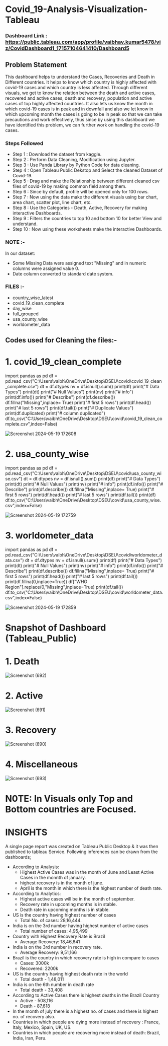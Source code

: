 # Covid_19-Analysis-Visualization-Tableau

### Dashboard Link : https://public.tableau.com/app/profile/vaibhav.kumar5478/viz/CovidDashboard1_17157104641410/Dashboard5

## Problem Statement

This dashboard helps to understand the Cases, Recoveries and Death in Different countries. It helps to know which country is highly affected with covid-19 cases and which country is less affected. Through different visuals, we get to know the relation between the death and active cases, recovered and active cases, death and recovery, population and active cases of top highly affected countries. It also lets us know the month in which covid-19 cases is in peak and in downfall and also we let know in which upcoming month the cases is going to be in peak so that we can take precautions and work effectively, thus since by using this dashboard we have identified this problem, we can further work on handling the covid-19 cases.


### Steps Followed 
- Step 1 : Download the dataset from kaggle.
- Step 2 : Perform Data Cleaning, Modification using Jupyter.
- Step 3 : Use Panda Library by Python Code for data cleaning.
- Step 4 : Open Tableau Public Dekstop and Select the cleaned Dataset of Covid-19.
- Step 5 : Drag and make the Relationship between different cleaned csv files of covid-19 by making common field among them.
- Step 6 : Since by default, profile will be opened only for 100 rows.
- Step 7 : Now using the data make the different visuals using bar chart, area chart, scatter plot, line chart, etc.
- Step 8 : Use the Categories - Death, Active, Recovery for making interactive Dashboards.
- Step 9 : Filters the countries to top 10 and bottom 10 for better View and understand.
- Step 10 : Now using these worksheets make the interactive Dashboards.
           
          
### NOTE :-
In our dataset:
- Some Missing Data were assigned text "Missing" and in numeric columns were assigned value 0.
- Date column converted to standard date system.

### FILES :-
- country_wise_latest
- covid_19_clean_complete
- day_wise
- full_grouped
- usa_county_wise
- worldometer_data

## Codes used for Cleaning the files:-

# 1. covid_19_clean_complete

import pandas as pd
df = pd.read_csv("C:\\Users\\vaibh\\OneDrive\\Desktop\\DSEU\\covid\\covid_19_clean_complete.csv")
dt = df.dtypes
nv = df.isnull().sum()
print(df)
print("# Data Types")
print(dt)
print("# Null Values")
print(nv)
print("# info")
print(df.info())
print("# Describe")
print(df.describe())
df.fillna("Missing",inplace= True)
print("# first 5 rows")
print(df.head())
print("# last 5 rows")
print(df.tail())
print("# Duplicate Values")
print(df.duplicated)
print("# column duplicated")
df.to_csv("C:\\Users\\vaibh\\OneDrive\\Desktop\\DSEU\\covid\\covid_19_clean_complete.csv",index=False)

![Screenshot 2024-05-19 172608](https://github.com/Vaib2004/Covid_19---Analysis---Visualization---Tableau/assets/169991554/30d7964c-a9c6-4ee1-b9db-4ec7d7ee9362)

# 2. usa_county_wise

import pandas as pd
df = pd.read_csv("C:\\Users\\vaibh\\OneDrive\\Desktop\\DSEU\\covid\\usa_county_wise.csv")
dt = df.dtypes
nv = df.isnull().sum()
print(df)
print("# Data Types")
print(dt)
print("# Null Values")
print(nv)
print("# info")
print(df.info())
print("# Describe")
print(df.describe())
df.fillna("Missing",inplace= True)
print("# first 5 rows")
print(df.head())
print("# last 5 rows")
print(df.tail())
print(df)
df.to_csv("C:\\Users\\vaibh\\OneDrive\\Desktop\\DSEU\\covid\\usa_county_wise.csv",index=False)

![Screenshot 2024-05-19 172759](https://github.com/Vaib2004/Covid_19---Analysis---Visualization---Tableau/assets/169991554/727649d8-6ccc-473c-b160-7440d853fc33)

# 3. worldometer_data

import pandas as pd
df = pd.read_csv("C:\\Users\\vaibh\\OneDrive\\Desktop\\DSEU\\covid\\worldometer_data.csv")
dt = df.dtypes
nv = df.isnull().sum()
print(df)
print("# Data Types")
print(dt)
print("# Null Values")
print(nv)
print("# info")
print(df.info())
print("# Describe")
print(df.describe())
df.fillna("Missing",inplace= True)
print("# first 5 rows")
print(df.head())
print("# last 5 rows")
print(df.tail())
print(df.fillna(0,inplace=True))
df["WHO Region"].replace(0,"Missing",inplace=True)
print(df.tail())
df.to_csv("C:\\Users\\vaibh\\OneDrive\\Desktop\\DSEU\\covid\\worldometer_data.csv",index=False)

![Screenshot 2024-05-19 172859](https://github.com/Vaib2004/Covid_19---Analysis---Visualization---Tableau/assets/169991554/fa3bacb7-4307-42d6-b899-68043236c889)

# Snapshot of Dashboard (Tableau_Public)

# 1. Death 

 ![Screenshot (692)](https://github.com/Vaib2004/Covid_19---Analysis---Visualization---Tableau/assets/169991554/31f4d000-b572-4c89-8b10-59a7409147a7)

# 2. Active
 
 ![Screenshot (691)](https://github.com/Vaib2004/Covid_19---Analysis---Visualization---Tableau/assets/169991554/a3d923fb-c71c-4687-89a6-43f2655558db)

# 3. Recovery

![Screenshot (690)](https://github.com/Vaib2004/Covid_19---Analysis---Visualization---Tableau/assets/169991554/88530e48-e3aa-423a-8b85-c72dd19bc2f3)

# 4. Miscellaneous

![Screenshot (693)](https://github.com/Vaib2004/Covid_19---Analysis---Visualization---Tableau/assets/169991554/598540a7-e9cc-4513-829e-376754dea2b5)

# N0TE: In Visuals only Top and Bottom countries are Focused.

# INSIGHTS 

A single page report was created on Tableau Public Desktop & it was then published to tableau Service.
Following inferences can be drawn from the dashboards;

- According to Analysis:
   + Highest Active Cases was in the month of June and Least Active Cases in the monnth of january.
   + highest recovery is in the month of june.
   + April is the month in which there is the highest number of death rate.
- According to Analytics:
   + Highest active cases will be in the month of september.
   + Recovery rate in upcoming months is in stable.
   + Death rate in upcoming months is in stable.
- US is the country having highest number of cases
   + Total No. of cases: 28,16,444.
- India is on the 3rd number having highest number of active cases
   + Total number of cases: 4,95,499
- Country with Highest Recovery Rate is Brazil
   + Average Recovery: 18,46,641
- India is on the 3rd number in recovery rate.
   + Average Recovery: 9,51,166
- Brazil is the country in which recovery rate is high in compare to cases
   + Cases: 3000k
   + Recovered: 2200k
- US is the country having highest death rate in the world
   + Total death - 1,48,011
- India is on the 6th number in death rate
   + Total death - 33,408
- According to Active Cases there is highest deaths in the Brazil Country
   + Active - 508,116
   + Death - 87,618
- In the month of july there is a highest no. of cases and there is highest no. of recovery also.
- Countries in which people are dying more instead of recovery : France, Italy, Mexico, Spain, UK, US.
- Countries in which people are recovering more instead of death: Brazil, India, Iran, Peru.
  






